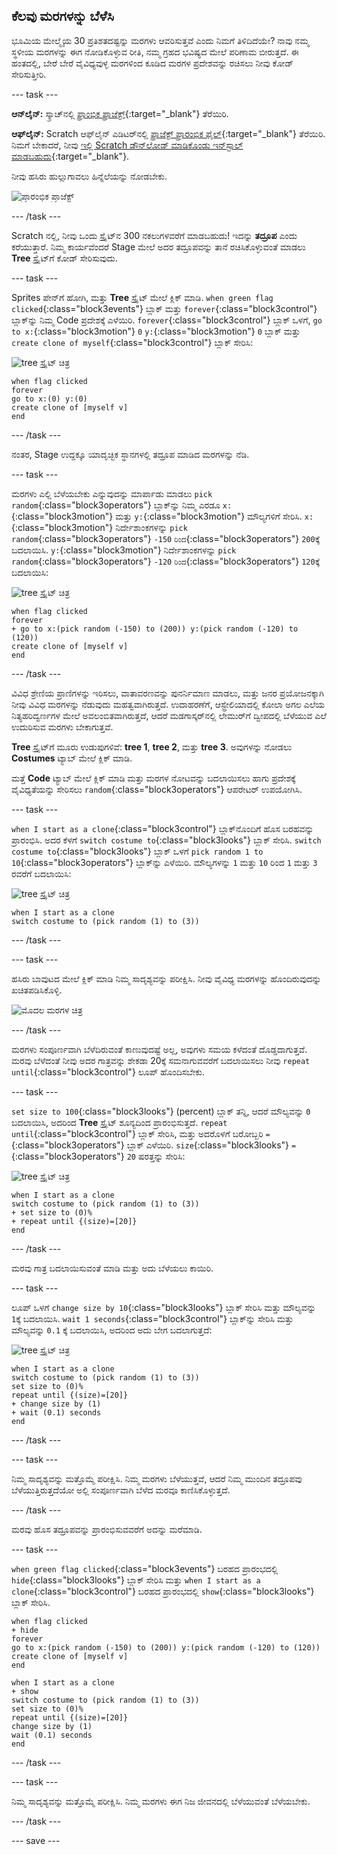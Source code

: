 ## ಕೆಲವು ಮರಗಳನ್ನು ಬೆಳೆಸಿ

ಭೂಮಿಯ ಮೇಲ್ಮೈಯ 30 ಪ್ರತಿಶತದಷ್ಟನ್ನು ಮರಗಳು ಆವರಿಸುತ್ತವೆ ಎಂದು ನಿಮಗೆ ತಿಳಿದಿದೆಯೇ? ನಾವು ನಮ್ಮ ಸ್ಥಳೀಯ ಮರಗಳನ್ನು ಈಗ ನೋಡಿಕೊಳ್ಳುವ ರೀತಿ, ನಮ್ಮ ಗ್ರಹದ ಭವಿಷ್ಯದ ಮೇಲೆ ಪರಿಣಾಮ ಬೀರುತ್ತದೆ. ಈ ಹಂತದಲ್ಲಿ, ಬೇರೆ ಬೇರೆ ವೈವಿಧ್ಯವುಳ್ಳ ಮರಗಳಿಂದ ಕೂಡಿದ ಮರಗಳ ಪ್ರದೇಶವನ್ನು ರಚಿಸಲು ನೀವು ಕೋಡ್‌ ಸೇರಿಸುತ್ತೀರಿ.

--- task ---

**ಆನ್‌ಲೈನ್:** ಸ್ಕ್ರಾಚ್‌ನಲ್ಲಿ [ಪ್ರಾಂಭಿಕ ಪ್ರಾಜೆಕ್ಟ್](http://rpf.io/tree-life-simulator-on){:target="_blank"} ತೆರೆಯಿರಿ.

**ಆಫ್‌ಲೈನ್:** Scratch ಆಫ್‌ಲೈನ್‌ ಎಡಿಟರ್‌ನಲ್ಲಿ [ಪ್ರಾಜೆಕ್ಟ್‌ ಪ್ರಾರಂಭಿಕ ಫೈಲ್](http://rpf.io/p/en/tree-life-simulator-get){:target="_blank"} ತೆರೆಯಿರಿ. ನಿಮಗೆ ಬೇಕಾದರೆ, ನೀವು [ಇಲ್ಲಿ Scratch ಡೌನ್‌ಲೋಡ್‌ ಮಾಡಿಕೊಂಡು ಇನ್‌ಸ್ಟಾಲ್‌ ಮಾಡಬಹುದು](https://scratch.mit.edu/download){:target="_blank"}.

ನೀವು ಹಸಿರು ಹುಲ್ಲುಗಾವಲು ಹಿನ್ನೆಲೆಯನ್ನು ನೋಡಬೇಕು.

![ಪ್ರಾರಂಭಿಕ ಪ್ರಾಜೆಕ್ಟ್](images/starter_project.png)

--- /task ---

Scratch‌ ನಲ್ಲಿ, ನೀವು ಒಂದು ಸ್ಪ್ರೈಟ್‌ನ 300 ನಕಲುಗಳವರೆಗೆ ಮಾಡಬಹುದು! ಇದನ್ನು **ತದ್ರೂಪ** ಎಂದು ಕರೆಯುತ್ತಾರೆ. ನಿಮ್ಮ ಕಾರ್ಯವೆಂದರೆ Stage ಮೇಲೆ ಅದರ ತದ್ರೂಪವನ್ನು ತಾನೆ ರಚಿಸಿಕೊಳ್ಳುವಂತೆ ಮಾಡಲು **Tree** ಸ್ಪ್ರೈಟ್‌ಗೆ ಕೋಡ್‌ ಸೇರಿಸುವುದು.

--- task ---

Sprites ಪೇನ್‌ಗೆ ಹೋಗಿ, ಮತ್ತು **Tree** ಸ್ಪ್ರೈಟ್‌ ಮೇಲೆ ಕ್ಲಿಕ್‌ ಮಾಡಿ. `when green flag clicked`{:class="block3events"} ಬ್ಲಾಕ್‌ ಮತ್ತು `forever`{:class="block3control"} ಬ್ಲಾಕ್‌ನ್ನು ನಿಮ್ಮ Code ಪ್ರದೇಶಕ್ಕೆ ಎಳೆಯಿರಿ. `forever`{:class="block3control"} ಬ್ಲಾಕ್‌ ಒಳಗೆ, `go to x:`{:class="block3motion"} `0` `y:`{:class="block3motion"} `0` ಬ್ಲಾಕ್‌ ಮತ್ತು `create clone of myself`{:class="block3control"} ಬ್ಲಾಕ್‌ ಸೇರಿಸಿ:

![tree ಸ್ಪ್ರೈಟ್ ಚಿತ್ರ](images/tree-sprite.png)

```blocks3
when flag clicked
forever
go to x:(0) y:(0)
create clone of [myself v]
end
```

--- /task ---

ನಂತರ, Stage ಉದ್ದಕ್ಕೂ ಯಾದೃಚ್ಛಿಕ ಸ್ಥಾನಗಳಲ್ಲಿ ತದ್ರೂಪ ಮಾಡಿದ ಮರಗಳನ್ನು ನೆಡಿ.

--- task ---

ಮರಗಳು ಎಲ್ಲಿ ಬೆಳೆಯಬೇಕು ಎನ್ನುವುದನ್ನು ಮಾರ್ಪಾಡು ಮಾಡಲು `pick random`{:class="block3operators"} ಬ್ಲಾಕ್‌ನ್ನು ನಿಮ್ಮ ಎರಡೂ `x:`{:class="block3motion"} ಮತ್ತು `y:`{:class="block3motion"} ಮೌಲ್ಯಗಳಿಗೆ ಸೇರಿಸಿ. `x:`{:class="block3motion"} ನಿರ್ದೇಶಾಂಕಗಳನ್ನು `pick random`{:class="block3operators"} `-150` `ರಿಂದ`{:class="block3operators"} `200`ಕ್ಕೆ ಬದಲಾಯಿಸಿ. `y:`{:class="block3motion"} ನಿರ್ದೇಶಾಂಕಗಳನ್ನು `pick random`{:class="block3operators"} `-120` `ರಿಂದ`{:class="block3operators"} `120`ಕ್ಕೆ ಬದಲಾಯಿಸಿ:

![tree ಸ್ಪ್ರೈಟ್ ಚಿತ್ರ](images/tree-sprite.png)

```blocks3
when flag clicked
forever
+ go to x:(pick random (-150) to (200)) y:(pick random (-120) to (120))
create clone of [myself v]
end
```

--- /task ---

ವಿವಿಧ ಶ್ರೇಣಿಯ ಪ್ರಾಣಿಗಳನ್ನು ಇರಿಸಲು, ವಾತಾವರಣವನ್ನು ಪುನರ್ನಿಮಾಣ ಮಾಡಲು, ಮತ್ತು ಜನರ ಪ್ರಯೋಜನಕ್ಕಾಗಿ ನೀವು ವಿವಿಧ ಮರಗಳನ್ನು ನೆಡುವುದು ಮಹತ್ವವಾಗಿರುತ್ತದೆ. ಉದಾಹರಣೆಗೆ, ಆಸ್ಟ್ರೇಲಿಯಾದಲ್ಲಿ ಕೋಲಾ ಅಗಲ ಎಲೆಯ ನಿತ್ಯಹರಿದ್ವರ್ಣಗಳ ಮೇಲೆ ಅವಲಂಬಿತವಾಗಿರುತ್ತದೆ, ಆದರೆ ಮಡಗಾಸ್ಕರ್‌ನಲ್ಲಿ ಲೇಮುರ್‌ಗೆ ದ್ವೀಪದಲ್ಲಿ ಬೆಳೆಯುವ ಎಲೆ ಉದುರಿಸುವ ಮರಗಳು ಬೇಕಾಗುತ್ತವೆ.

**Tree** ಸ್ಪ್ರೈಟ್‌ಗೆ ಮೂರು ಉಡುಪುಗಳಿವೆ: **tree 1**, **tree 2**, ಮತ್ತು **tree 3**. ಅವುಗಳನ್ನು ನೋಡಲು **Costumes** ಟ್ಯಾಬ್‌ ಮೇಲೆ ಕ್ಲಿಕ್‌ ಮಾಡಿ.

ಮತ್ತೆ **Code** ಟ್ಯಾಬ್‌ ಮೇಲೆ ಕ್ಲಿಕ್‌ ಮಾಡಿ ಮತ್ತು ಮರಗಳ ನೋಟವನ್ನು ಬದಲಾಯಿಸಲು ಹಾಗು ಪ್ರದೇಶಕ್ಕೆ ವೈವಿಧ್ಯತೆಯನ್ನು ಸೇರಿಸಲು `random`{:class="block3operators"} ಆಪರೇಟರ್‌ ಉಪಯೋಗಿಸಿ.

--- task ---

`when I start as a clone`{:class="block3control"} ಬ್ಲಾಕ್‌ನೊಂದಿಗೆ ಹೊಸ ಬರಹವನ್ನು ಪ್ರಾರಂಭಿಸಿ. ಅದರ ಕೆಳಗೆ `switch costume to`{:class="block3looks"} ಬ್ಲಾಕ್‌ ಸೇರಿಸಿ. `switch costume to`{:class="block3looks"} ಬ್ಲಾಕ್‌ ಒಳಗೆ `pick random 1 to 10`{:class="block3operators"} ಬ್ಲಾಕ್‌ನ್ನು ಎಳೆಯಿರಿ. ಮೌಲ್ಯಗಳನ್ನು `1` ಮತ್ತು `10` ರಿಂದ `1` ಮತ್ತು `3` ರವರೆಗೆ ಬದಲಾಯಿಸಿ:

![tree ಸ್ಪ್ರೈಟ್ ಚಿತ್ರ](images/tree-sprite.png)

```blocks3
when I start as a clone
switch costume to (pick random (1) to (3))
```

--- /task ---

--- task ---

ಹಸಿರು ಬಾವುಟದ ಮೇಲೆ ಕ್ಲಿಕ್‌ ಮಾಡಿ ನಿಮ್ಮ ಸಾದೃಶ್ಯವನ್ನು ಪರೀಕ್ಷಿಸಿ. ನೀವು ವೈವಿಧ್ಯ ಮರಗಳನ್ನು ಹೊಂದಿರುವುದನ್ನು ಖಚಿತಪಡಿಸಿಕೊಳ್ಳಿ.

![ಮೊದಲ ಮರಗಳ ಚಿತ್ರ ](images/first-trees.png)

--- /task ---

ಮರಗಳು ಸಂಪೂರ್ಣವಾಗಿ ಬೆಳೆದಿರುವಂತೆ ಕಾಣುವುದಷ್ಟೆ ಅಲ್ಲ, ಅವುಗಳು ಸಮಯ ಕಳೆದಂತೆ ದೊಡ್ಡದಾಗುತ್ತವೆ. ಮರವು ಬೆಳೆದಂತೆ ನೀವು ಅದರ ಗಾತ್ರವನ್ನು ಶೇಕಡಾ 20ಕ್ಕೆ ಸಮನಾಗುವವರೆಗೆ ಬದಲಾಯಿಸಲು ನೀವು `repeat until`{:class="block3control"} ಲೂಪ್‌ ಹೊಂದಿಸಬೇಕು.

--- task ---

`set size to 100`{:class="block3looks"} (percent) ಬ್ಲಾಕ್‌ ತನ್ನಿ, ಆದರೆ ಮೌಲ್ಯವನ್ನು `0` ಬದಲಾಯಿಸಿ, ಅದರಿಂದ **Tree** ಸ್ಪ್ರೈಟ್‌ ಶೂನ್ಯದಿಂದ ಪ್ರಾರಂಭಿಸುತ್ತದೆ. `repeat until`{:class="block3control"} ಬ್ಲಾಕ್‌ ಸೇರಿಸಿ, ಮತ್ತು ಅದರೊಳಗೆ ಬರೋಬ್ಬರಿ `=`{:class="block3operators"} ಬ್ಲಾಕ್‌ ಎಳೆಯಿರಿ. `size`{:class="block3looks"} `=`{:class="block3operators"} `20` ಷರತ್ತನ್ನು ಸೇರಿಸಿ:

![tree ಸ್ಪ್ರೈಟ್ ಚಿತ್ರ](images/tree-sprite.png)

```blocks3
when I start as a clone
switch costume to (pick random (1) to (3))
+ set size to (0)%
+ repeat until {(size)=[20]}
end
```

--- /task ---

ಮರವು ಗಾತ್ರ ಬದಲಾಯಿಸುವಂತೆ ಮಾಡಿ ಮತ್ತು ಅದು ಬೆಳೆಯಲು ಕಾಯಿರಿ.

--- task ---

ಲೂಪ್‌ ಒಳಗೆ `change size by 10`{:class="block3looks"} ಬ್ಲಾಕ್‌ ಸೇರಿಸಿ ಮತ್ತು ಮೌಲ್ಯವನ್ನು `1`ಕ್ಕೆ ಬದಲಾಯಿಸಿ. `wait 1 seconds`{:class="block3control"} ಬ್ಲಾಕ್‌ನ್ನು ಸೇರಿಸಿ ಮತ್ತು ಮೌಲ್ಯವನ್ನು `0.1` ಕ್ಕೆ ಬದಲಾಯಿಸಿ, ಅದರಿಂದ ಅದು ಬೇಗ ಬದಲಾಗುತ್ತದೆ:

![tree ಸ್ಪ್ರೈಟ್ ಚಿತ್ರ](images/tree-sprite.png)

```blocks3
when I start as a clone
switch costume to (pick random (1) to (3))
set size to (0)%
repeat until {(size)=[20]}
+ change size by (1)
+ wait (0.1) seconds
end
```

--- /task ---

--- task ---

ನಿಮ್ಮ ಸಾದೃಶ್ಯವನ್ನು ಮತ್ತೊಮ್ಮೆ ಪರೀಕ್ಷಿಸಿ. ನಿಮ್ಮ ಮರಗಳು ಬೆಳೆಯುತ್ತವೆ, ಆದರೆ ನಿಮ್ಮ ಮುಂದಿನ ತದ್ರೂಪವು ಬೆಳೆಯುತ್ತಿರುತ್ತದೆಯೋ ಅಲ್ಲಿ ಸಂಪೂರ್ಣವಾಗಿ ಬೆಳೆದ ಮರವೂ ಕಾಣಿಸಿಕೊಳ್ಳುತ್ತದೆ.

--- /task ---

ಮರವು ಹೊಸ ತದ್ರೂಪವನ್ನು ಪ್ರಾರಂಭಿಸುವವರೆಗೆ ಅದನ್ನು ಮರೆಮಾಡಿ.

--- task ---

`when green flag clicked`{:class="block3events"} ಬರಹದ ಪ್ರಾರಂಭದಲ್ಲಿ `hide`{:class="block3looks"} ಬ್ಲಾಕ್‌ ಸೇರಿಸಿ ಮತ್ತು `when I start as a clone`{:class="block3control"} ಬರಹದ ಪ್ರಾರಂಭದಲ್ಲಿ `show`{:class="block3looks"} ಬ್ಲಾಕ್‌ ಸೇರಿಸಿ.

```blocks3
when flag clicked
+ hide
forever
go to x:(pick random (-150) to (200)) y:(pick random (-120) to (120))
create clone of [myself v]
end
```

```blocks3
when I start as a clone
+ show
switch costume to (pick random (1) to (3))
set size to (0)%
repeat until {(size)=[20]}
change size by (1)
wait (0.1) seconds
end
```

--- /task ---

--- task ---

ನಿಮ್ಮ ಸಾದೃಶ್ಯವನ್ನು ಮತ್ತೊಮ್ಮೆ ಪರೀಕ್ಷಿಸಿ. ನಿಮ್ಮ ಮರಗಳು ಈಗ ನಿಜ ಜೀವನದಲ್ಲಿ ಬೆಳೆಯುವಂತೆ ಬೆಳೆಯಬೇಕು.

--- /task ---

--- save ---

